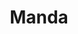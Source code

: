 ---
title: "Manda"
title_bn: "মান্দা নদী"
description: "Manda river starts from the Dhanu river and first stream ends at the Juyaira bil, second stream ends at the Fira gang, third stream ends at the Angan & Kim bil, forth stream ends at the Ghardoiyar river."
---
